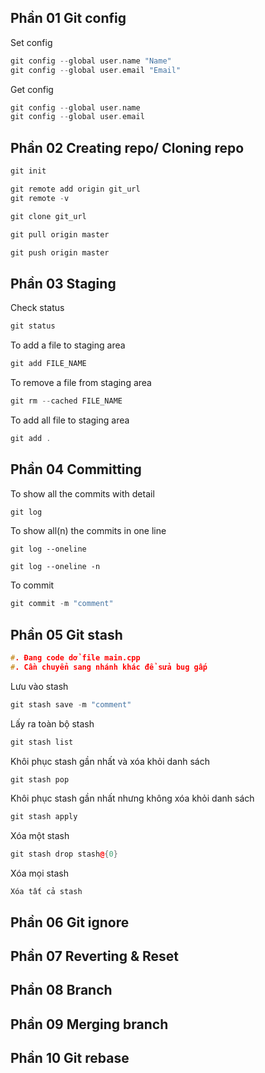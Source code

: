 ## Phần 01 Git config
Set config
```cpp
git config --global user.name "Name"
git config --global user.email "Email"
```
Get config
```cpp
git config --global user.name
git config --global user.email
```
## Phần 02 Creating repo/ Cloning repo
```cpp
git init
```
```cpp
git remote add origin git_url
git remote -v
```
```cpp
git clone git_url
```
```cpp
git pull origin master
```
```cpp
git push origin master
```
## Phần 03 Staging
Check status
```cpp
git status
```
To add a file to staging area
```cpp
git add FILE_NAME
```
To remove a file from staging area
```cpp
git rm --cached FILE_NAME
```
To add all file to staging area
```cpp
git add .
```

## Phần 04 Committing
To show all the commits with detail
```cpp
git log
```
To show all(n) the commits in one line
```
git log --oneline
```
```
git log --oneline -n
```
To commit
```cpp
git commit -m "comment"
```
## Phần 05 Git stash
```cpp
#. Đang code dở file main.cpp
#. Cần chuyển sang nhánh khác để sửa bug gấp
```
Lưu vào stash
```cpp
git stash save -m "comment"
```
Lấy ra toàn bộ stash
```cpp
git stash list
```
Khôi phục stash gần nhất và xóa khỏi danh sách
```cpp
git stash pop
```
Khôi phục stash gần nhất nhưng không xóa khỏi danh sách
```cpp
git stash apply
```
Xóa một stash
```cpp
git stash drop stash@{0}
```
Xóa mọi stash
```
Xóa tất cả stash
```
## Phần 06 Git ignore
## Phần 07 Reverting & Reset
## Phần 08 Branch
## Phần 09 Merging branch
## Phần 10 Git rebase